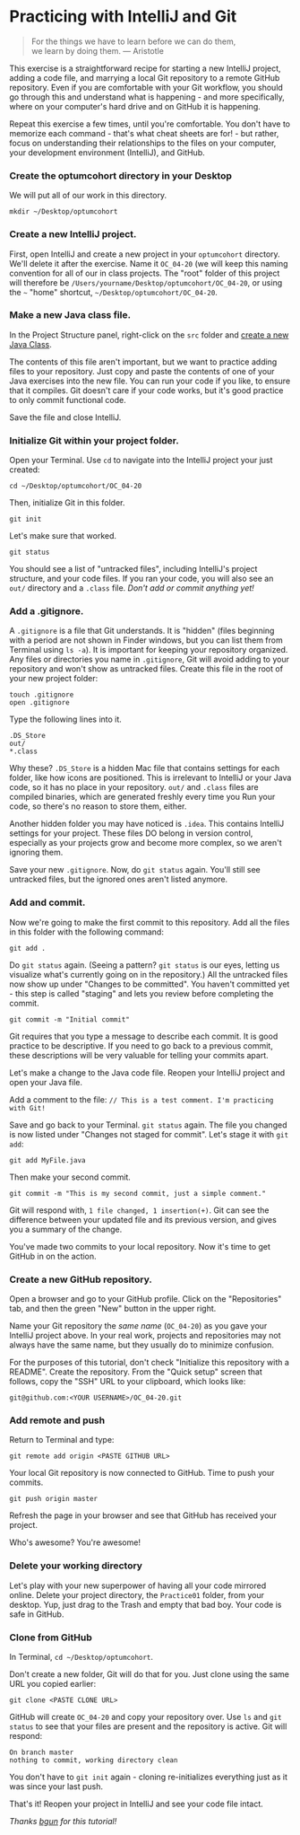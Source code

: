 # Practicing with IntelliJ and Git

 > For the things we have to learn before we can do them,  
 > we learn by doing them. ― Aristotle

This exercise is a straightforward recipe for starting a new IntelliJ project, adding a code file, and marrying a local Git repository to a remote GitHub repository. Even if you are comfortable with your Git workflow, you should go through this and understand what is happening - and more specifically, where on your computer's hard drive and on GitHub it is happening. 

Repeat this exercise a few times, until you're comfortable. You don't have to memorize each command - that's what cheat sheets are for! - but rather, focus on understanding their relationships to the files on your computer, your development environment (IntelliJ), and GitHub.

### Create the optumcohort directory in your Desktop
We will put all of our work in this directory. 

    mkdir ~/Desktop/optumcohort


### Create a new IntelliJ project.
First, open IntelliJ and create a new project in your `optumcohort` directory. We'll delete it after the exercise. Name it `OC_04-20` (we will keep this naming convention for all of our in class projects. The "root" folder of this project will therefore be `/Users/yourname/Desktop/optumcohort/OC_04-20`, or using the `~` "home" shortcut, `~/Desktop/optumcohort/OC_04-20`.

### Make a new Java class file.
In the Project Structure panel, right-click on the `src` folder and [create a new Java Class](http://i.imgur.com/FC546oQ.png).

The contents of this file aren't important, but we want to practice adding files to your repository. Just copy and paste the contents of one of your Java exercises into the new file. You can run your code if you like, to ensure that it compiles. Git doesn't care if your code works, but it's good practice to only commit functional code.

Save the file and close IntelliJ.

### Initialize Git within your project folder.
Open your Terminal. Use `cd` to navigate into the IntelliJ project your just created:

    cd ~/Desktop/optumcohort/OC_04-20

Then, initialize Git in this folder.

    git init

Let's make sure that worked.

    git status

You should see a list of "untracked files", including IntelliJ's project structure, and your code files. If you ran your code, you will also see an `out/` directory and a `.class` file. *Don't add or commit anything yet!*

### Add a .gitignore.
A `.gitignore` is a file that Git understands. It is "hidden" (files beginning with a period are not shown in Finder windows, but you can list them from Terminal using `ls -a`). It is important for keeping your repository organized. Any files or directories you name in `.gitignore`, Git will avoid adding to your repository and won't show as untracked files. Create this file in the root of your new project folder:

    touch .gitignore
    open .gitignore

Type the following lines into it.

    .DS_Store
    out/
    *.class

Why these? `.DS_Store` is a hidden Mac file that contains settings for each folder, like how icons are positioned. This is irrelevant to IntelliJ or your Java code, so it has no place in your repository. `out/` and `.class` files are compiled binaries, which are generated freshly every time you Run your code, so there's no reason to store them, either.

Another hidden folder you may have noticed is `.idea`. This contains IntelliJ settings for your project. These files DO belong in version control, especially as your projects grow and become more complex, so we aren't ignoring them.

Save your new `.gitignore`. Now, do `git status` again. You'll still see untracked files, but the ignored ones aren't listed anymore.

### Add and commit.
Now we're going to make the first commit to this repository. Add all the files in this folder with the following command:

    git add .

Do `git status` again. (Seeing a pattern? `git status` is our eyes, letting us visualize what's currently going on in the repository.) All the untracked files now show up under "Changes to be committed". You haven't committed yet - this step is called "staging" and lets you review before completing the commit.

    git commit -m "Initial commit"

Git requires that you type a message to describe each commit. It is good practice to be descriptive. If you need to go back to a previous commit, these descriptions will be very valuable for telling your commits apart.

Let's make a change to the Java code file. Reopen your IntelliJ project and open your Java file.

Add a comment to the file: `// This is a test comment. I'm practicing with Git!`

Save and go back to your Terminal. `git status` again. The file you changed is now listed under "Changes not staged for commit". Let's stage it with `git add`:

    git add MyFile.java

Then make your second commit.

    git commit -m "This is my second commit, just a simple comment."

Git will respond with, `1 file changed, 1 insertion(+)`. Git can see the difference between your updated file and its previous version, and gives you a summary of the change.

You've made two commits to your local repository. Now it's time to get GitHub in on the action.

### Create a new GitHub repository.
Open a browser and go to your GitHub profile. Click on the "Repositories" tab, and then the green "New" button in the upper right.

Name your Git repository the *same name* (`OC_04-20`) as you gave your IntelliJ project above. In your real work, projects and repositories may not always have the same name, but they usually do to minimize confusion.

For the purposes of this tutorial, don't check "Initialize this repository with a README". Create the repository. From the "Quick setup" screen that follows, copy the "SSH" URL to your clipboard, which looks like:

    git@github.com:<YOUR USERNAME>/OC_04-20.git

### Add remote and push
Return to Terminal and type:

    git remote add origin <PASTE GITHUB URL>

Your local Git repository is now connected to GitHub. Time to push your commits.

    git push origin master

Refresh the page in your browser and see that GitHub has received your project.

Who's awesome? You're awesome!

### Delete your working directory
Let's play with your new superpower of having all your code mirrored online. Delete your project directory, the `Practice01` folder, from your desktop. Yup, just drag to the Trash and empty that bad boy. Your code is safe in GitHub.

### Clone from GitHub
In Terminal, `cd ~/Desktop/optumcohort`.

Don't create a new folder, Git will do that for you. Just clone using the same URL you copied earlier:

    git clone <PASTE CLONE URL>

GitHub will create `OC_04-20` and copy your repository over. Use `ls` and `git status` to see that your files are present and the repository is active. Git will respond:

    On branch master
    nothing to commit, working directory clean

You don't have to `git init` again - cloning re-initializes everything just as it was since your last push.

That's it! Reopen your project in IntelliJ and see your code file intact.

*Thanks [bgun](https://gist.github.com/bgun/c7447ab0906517221b6b) for this tutorial!*

